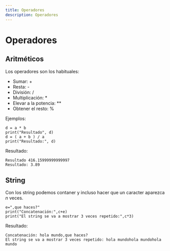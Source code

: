 ```yaml
---
title: Operadores
description: Operadores
---
```


# Operadores

## Aritméticos

Los operadores son los habituales:
* Sumar: +
* Resta: -
* División: /
* Multiplicación: *
* Elevar a la potencia: **
* Obtener el resto: %

Ejemplos:

```tpl
d = a * b
print("Resultado", d)
d = ( a + b ) / a
print("Resultado:", d)
```

Resultado:

```
Resultado 416.15999999999997
Resultado: 3.89
```

## String

Con los string podemos contaner y incluso hacer que un caracter aparezca *n* veces.
```tpl
e=",que haces?"
print("Concatenación:",c+e)
print("El string se va a mostrar 3 veces repetido:",c*3)
```

Resultado:
```
Concatenación: hola mundo,que haces?
El string se va a mostrar 3 veces repetido: hola mundohola mundohola mundo
```
